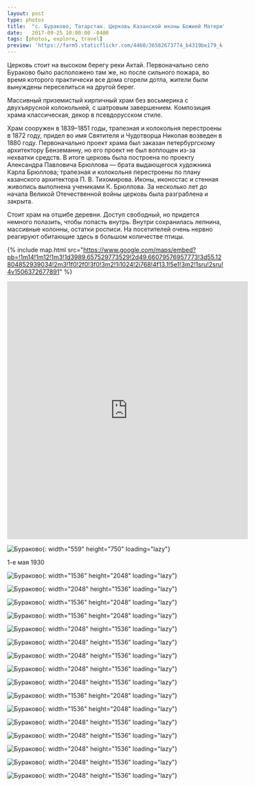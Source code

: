 ```yaml
---
layout: post
type: photos
title:  "с. Бураково, Татарстан. Церковь Казанской иконы Божией Матери"
date:   2017-09-25 10:00:00 -0400
tags: [photos, explore, travel]
preview: 'https://farm5.staticflickr.com/4460/36582673774_b4319be179_k.jpg'
---
```


Церковь стоит на высоком берегу реки Актай. Первоначально село Бураково было расположено там же, но после сильного пожара, во время которого практически все дома сгорели дотла, жители были вынуждены переселиться на другой берег.

Массивный приземистый кирпичный храм без восьмерика с двухъярусной колокольней, с шатровым завершением. Композиция храма классическая, декор в псевдорусском стиле.

Храм сооружен в 1839–1851 годы, трапезная и колокольня перестроены в 1872 году, придел во имя Святителя и Чудотворца Николая возведен в 1880 году. Первоначально проект храма был заказан петербургскому архитектору Бенземанну, но его проект не был воплощен из-за нехватки средств. В итоге церковь была построена по проекту Александра Павловича Брюллова — брата выдающегося художника Карла Брюллова; трапезная и колокольня перестроены по плану казанского архитектора П. В. Тихомирова. Иконы, иконостас и стенная живопись выполнена учениками К. Брюллова. За несколько лет до начала Великой Отечественной войны церковь была разграблена и закрыта.

Стоит храм на отшибе деревни. Доступ свободный, но придется немного полазить, чтобы попасть внутрь. Внутри сохранилась лепнина, массивные колонны, остатки росписи. На посетителей очень нервно реагируют обитающие здесь в большом количестве птицы.

{% include map.html src="https://www.google.com/maps/embed?pb=!1m14!1m12!1m3!1d3989.657529773529!2d49.66079576957773!3d55.12804852939034!2m3!1f0!2f0!3f0!3m2!1i1024!2i768!4f13.1!5e1!3m2!1sru!2sru!4v1506372677891" %}

<div class="post-iframe"><iframe width="560" height="600" src="https://www.youtube.com/embed/jyBHW4wmDII" frameborder="0" allowfullscreen=""></iframe></div>

![Бураково](https://live.staticflickr.com/65535/50014378546_9dd40f8610_o_d.jpg){: width="559" height="750" loading="lazy"}

1-е мая 1930

![Бураково](https://live.staticflickr.com/4489/36582672334_f132490217_k.jpg){: width="1536" height="2048" loading="lazy"}

![Бураково](https://live.staticflickr.com/4460/36582673774_b4319be179_k.jpg){: width="2048" height="1536" loading="lazy"}

![Бураково](https://live.staticflickr.com/4476/37263169132_18aedc8f8f_k.jpg){: width="1536" height="2048" loading="lazy"}

![Бураково](https://live.staticflickr.com/4396/37245492636_2a590cc73a_k.jpg){: width="1536" height="2048" loading="lazy"}

![Бураково](https://live.staticflickr.com/4498/36582678844_db65878184_k.jpg){: width="2048" height="1536" loading="lazy"}

![Бураково](https://live.staticflickr.com/4425/36582681104_923c338f74_k.jpg){: width="2048" height="1536" loading="lazy"}

![Бураково](https://live.staticflickr.com/4340/37292579101_ee78e68b4d_k.jpg){: width="2048" height="1536" loading="lazy"}

![Бураково](https://live.staticflickr.com/4337/37292582901_5a1ce3e1f4_k.jpg){: width="2048" height="1536" loading="lazy"}

![Бураково](https://live.staticflickr.com/4333/37292586621_8041218d40_k.jpg){: width="2048" height="1536" loading="lazy"}

![Бураково](https://live.staticflickr.com/4382/37435173325_317277673b_k.jpg){: width="1536" height="2048" loading="lazy"}

![Бураково](https://live.staticflickr.com/4340/37245486706_bf8a6f0529_k.jpg){: width="1536" height="2048" loading="lazy"}

![Бураково](https://live.staticflickr.com/4454/36582667174_482678aa63_k.jpg){: width="2048" height="1536" loading="lazy"}

![Бураково](https://live.staticflickr.com/4486/37263153852_0d0dc6bdc9_k.jpg){: width="2048" height="1536" loading="lazy"}

![Бураково](https://live.staticflickr.com/4430/37292560391_cd483f019b_k.jpg){: width="2048" height="1536" loading="lazy"}

![Бураково](https://live.staticflickr.com/4457/37435171085_b833090bdf_k.jpg){: width="2048" height="1536" loading="lazy"}

![Бураково](https://live.staticflickr.com/4377/37292557951_3e0b6ea033_k.jpg){: width="2048" height="1536" loading="lazy"}